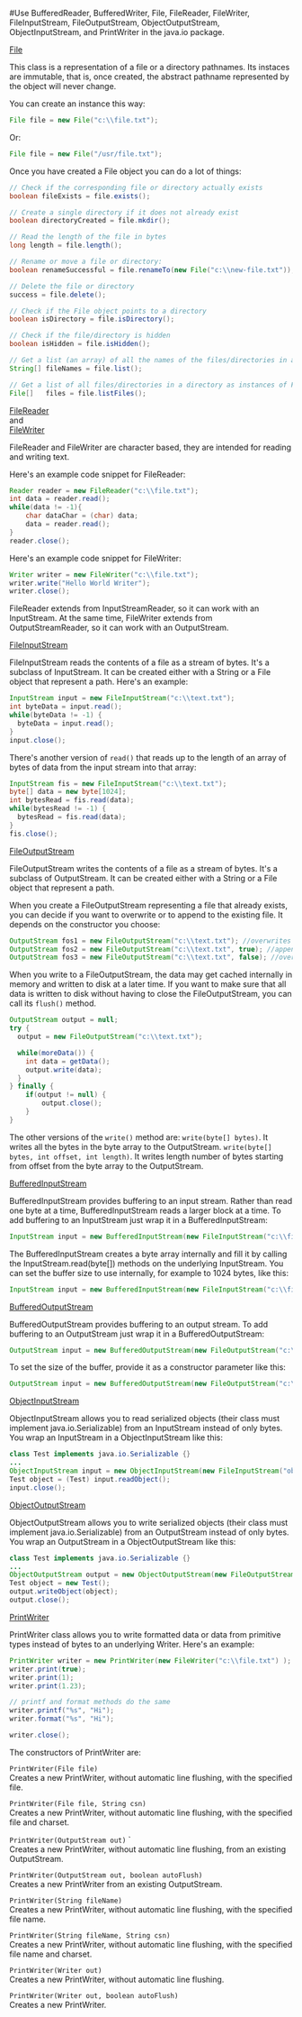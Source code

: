 #Use BufferedReader, BufferedWriter, File, FileReader, FileWriter, FileInputStream, FileOutputStream, ObjectOutputStream, ObjectInputStream, and PrintWriter in the java.io package.

[File](https://docs.oracle.com/javase/8/docs/api/java/io/File.html)

This class is a representation of a file or a directory pathnames. Its instaces are immutable, that is, once created, the abstract pathname represented by the object will never change.

You can create an instance this way:
````java
File file = new File("c:\\file.txt");
````
Or:
````java
File file = new File("/usr/file.txt");
````
Once you have created a File object you can do a lot of things:
````java
// Check if the corresponding file or directory actually exists
boolean fileExists = file.exists();

// Create a single directory if it does not already exist
boolean directoryCreated = file.mkdir();

// Read the length of the file in bytes
long length = file.length();

// Rename or move a file or directory:
boolean renameSuccessful = file.renameTo(new File("c:\\new-file.txt"));

// Delete the file or directory
success = file.delete();

// Check if the File object points to a directory
boolean isDirectory = file.isDirectory();

// Check if the file/directory is hidden
boolean isHidden = file.isHidden();

// Get a list (an array) of all the names of the files/directories in a directory
String[] fileNames = file.list();

// Get a list of all files/directories in a directory as instances of File
File[]   files = file.listFiles();

````

[FileReader](https://docs.oracle.com/javase/8/docs/api/java/io/FileReader.html)  
and  
[FileWriter](https://docs.oracle.com/javase/8/docs/api/java/io/FileWriter.html)

FileReader and FileWriter are character based, they are intended for reading and writing text. 

Here's an example code snippet for FileReader:
````java
Reader reader = new FileReader("c:\\file.txt");
int data = reader.read();
while(data != -1){
    char dataChar = (char) data;
    data = reader.read();
}
reader.close();
````
Here's an example code snippet for FileWriter:
````java
Writer writer = new FileWriter("c:\\file.txt");
writer.write("Hello World Writer");
writer.close();
````
FileReader extends from InputStreamReader, so it can work with an InputStream. At the same time, FileWriter extends from OutputStreamReader, so it can work with an OutputStream.

[FileInputStream](https://docs.oracle.com/javase/8/docs/api/java/io/FileInputStream.html)

FileInputStream reads the contents of a file as a stream of bytes. It's a subclass of InputStream. It can be created either with a String or a File object that represent a path. Here's an example:
````java
InputStream input = new FileInputStream("c:\\text.txt");
int byteData = input.read();
while(byteData != -1) {
  byteData = input.read();
}
input.close();
````
There's another version of `read()` that reads up to the length of an array of bytes of data from the input stream into that array:
````java
InputStream fis = new FileInputStream("c:\\text.txt");
byte[] data = new byte[1024];
int bytesRead = fis.read(data);
while(bytesRead != -1) {
  bytesRead = fis.read(data);
}
fis.close();
````

[FileOutputStream](https://docs.oracle.com/javase/8/docs/api/java/io/FileOutputStream.html)

FileOutputStream writes the contents of a file as a stream of bytes. It's a subclass of OutputStream. It can be created either with a String or a File object that represent a path.

When you create a FileOutputStream representing a file that already exists, you can decide if you want to overwrite or to append to the existing file. It depends on the constructor you choose:
````java
OutputStream fos1 = new FileOutputStream("c:\\text.txt"); //overwrites file
OutputStream fos2 = new FileOutputStream("c:\\text.txt", true); //appends to file
OutputStream fos3 = new FileOutputStream("c:\\text.txt", false); //overwrites file
````

When you write to a FileOutputStream, the data may get cached internally in memory and written to disk at a later time. If you want to make sure that all data is written to disk without having to close the FileOutputStream, you can call its `flush()` method.

````java
OutputStream output = null;
try {
  output = new FileOutputStream("c:\\text.txt");

  while(moreData()) {
    int data = getData();
    output.write(data);
  }
} finally {
    if(output != null) {
        output.close();
    }
}
````
The other versions of the `write()` method are:
`write(byte[] bytes)`. It writes all the bytes in the byte array to the OutputStream.
`write(byte[] bytes, int offset, int length)`. It writes length number of bytes starting from offset from the byte array to the OutputStream.

[BufferedInputStream](https://docs.oracle.com/javase/8/docs/api/java/io/BufferedInputStream.html)

BufferedInputStream provides buffering to an input stream. Rather than read one byte at a time, BufferedInputStream reads a larger block at a time. 
To add buffering to an InputStream just wrap it in a BufferedInputStream:
````java
InputStream input = new BufferedInputStream(new FileInputStream("c:\\file.txt"));
````
The BufferedInputStream creates a byte array internally and fill it by calling the InputStream.read(byte[]) methods on the underlying InputStream. You can set the buffer size to use internally, for example to 1024 bytes, like this:
````java
InputStream input = new BufferedInputStream(new FileInputStream("c:\\file.txt"), 1024);
````

[BufferedOutputStream](https://docs.oracle.com/javase/8/docs/api/java/io/BufferedOutputStream.html)

BufferedOutputStream provides buffering to an output stream. To add buffering to an OutputStream just wrap it in a BufferedOutputStream:
````java
OutputStream input = new BufferedOutputStream(new FileOutputStream("c:\\file.txt"));
````
To set the size of the buffer, provide it as a constructor parameter like this:
````java
OutputStream input = new BufferedOutputStream(new FileOutputStream("c:\\file.txt"), 1024);
````

[ObjectInputStream](https://docs.oracle.com/javase/8/docs/api/java/io/ObjectInputStream.html)

ObjectInputStream allows you to read serialized objects (their class must implement java.io.Serializable) from an InputStream instead of only bytes. You wrap an InputStream in a ObjectInputStream like this:
````java
class Test implements java.io.Serializable {}
...
ObjectInputStream input = new ObjectInputStream(new FileInputStream("obj.data"));
Test object = (Test) input.readObject();
input.close();   
````

[ObjectOutputStream](https://docs.oracle.com/javase/8/docs/api/java/io/ObjectOutputStream.html)

ObjectOutputStream allows you to write serialized objects (their class must implement java.io.Serializable) from an OutputStream instead of only bytes. You wrap an OutputStream in a ObjectOutputStream like this:
````java
class Test implements java.io.Serializable {}
...
ObjectOutputStream output = new ObjectOutputStream(new FileOutputStream("obj.data"));
Test object = new Test();
output.writeObject(object);
output.close();  
````

[PrintWriter](https://docs.oracle.com/javase/8/docs/api/java/io/PrinterWriter.html) 

PrintWriter class allows you to write formatted data or data from primitive types instead of bytes to an underlying Writer. Here's an example:
````java
PrintWriter writer = new PrintWriter(new FileWriter("c:\\file.txt") );
writer.print(true);
writer.print(1);
writer.print(1.23);

// printf and format methods do the same
writer.printf("%s", "Hi");
writer.format("%s", "Hi");

writer.close();
````

The constructors of PrintWriter are:

`PrintWriter(File file)`  
Creates a new PrintWriter, without automatic line flushing, with the specified file.

`PrintWriter(File file, String csn)`  
Creates a new PrintWriter, without automatic line flushing, with the specified file and charset.

`PrintWriter(OutputStream out)`  `  
Creates a new PrintWriter, without automatic line flushing, from an existing OutputStream.

`PrintWriter(OutputStream out, boolean autoFlush)`  
Creates a new PrintWriter from an existing OutputStream.

`PrintWriter(String fileName)`  
Creates a new PrintWriter, without automatic line flushing, with the specified file name.

`PrintWriter(String fileName, String csn)`  
Creates a new PrintWriter, without automatic line flushing, with the specified file name and charset.

`PrintWriter(Writer out)`  
Creates a new PrintWriter, without automatic line flushing.

`PrintWriter(Writer out, boolean autoFlush)`  
Creates a new PrintWriter.
